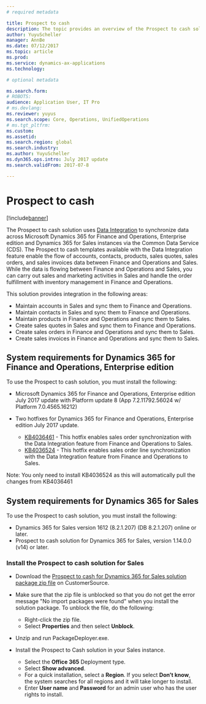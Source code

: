 ```yaml
---
# required metadata

title: Prospect to cash   
description: The topic provides an overview of the Prospect to cash solution between Dynamics 365 for Finance and Operations, Enterprise edition and Dynamics 365 for Sales. 
author: YuyuScheller
manager: AnnBe
ms.date: 07/12/2017
ms.topic: article
ms.prod: 
ms.service: dynamics-ax-applications
ms.technology: 

# optional metadata

ms.search.form: 
# ROBOTS: 
audience: Application User, IT Pro
# ms.devlang: 
ms.reviewer: yuyus
ms.search.scope: Core, Operations, UnifiedOperations
# ms.tgt_pltfrm: 
ms.custom: 
ms.assetid: 
ms.search.region: global
ms.search.industry: 
ms.author: YuyuScheller
ms.dyn365.ops.intro: July 2017 update 
ms.search.validFrom: 2017-07-8

---
```


# Prospect to cash  

[!include[banner](../includes/banner.md)]

The Prospect to cash solution uses [Data Integration](https://docs.microsoft.com/en-us/common-data-service/entity-reference/dynamics-365-integration) to synchronize data across Microsoft Dynamics 365 for Finance and Operations, Enterprise edition and Dynamics 365 for Sales instances via the Common Data Service (CDS). The Prospect to cash templates available with the Data Integration feature enable the flow of accounts, contacts, products, sales quotes, sales orders, and sales invoices data between Finance and Operations and Sales. While the data is flowing between Finance and Operations and Sales, you can carry out sales and marketing activities in Sales and handle the order fulfillment with inventory management in Finance and Operations. 

This solution provides integration in the following areas: 

-   Maintain accounts in Sales and sync them to Finance and Operations.
-   Maintain contacts in Sales and sync them to Finance and Operations.
-   Maintain products in Finance and Operations and sync them to Sales.
- 	Create sales quotes in Sales and sync them to Finance and Operations.
-   Create sales orders in Finance and Operations and sync them to Sales.
-   Create sales invoices in Finance and Operations and sync them to Sales.

## System requirements for Dynamics 365 for Finance and Operations, Enterprise edition

To use the Prospect to cash solution, you must install the following:

- Microsoft Dynamics 365 for Finance and Operations, Enterprise edition July 2017 update with Platform update 8 (App 7.2.11792.56024 w/ Platform 7.0.4565.16212)

- Two hotfixes for Dynamics 365 for Finance and Operations, Enterprise edition July 2017 update.

    -  [KB4036461](https://fix.lcs.dynamics.com/Issue/Resolved?kb=4036461&bugId=3847029&qc=e2fcfae08b1a5d5ce9f53f330e8c212b0636c375368ff7d8d9b5ec6701523ad2) - This hotfix enables sales order synchronization with the Data Integration feature from Finance and Operations to Sales.
    -  [KB4036524](https://fix.lcs.dynamics.com/Issue/Resolved?kb=4036524&bugId=3847504&qc=e2fcfae08b1a5d5ce9f53f330e8c212b0636c375368ff7d8d9b5ec6701523ad2) - This hotfix enables sales order line synchronization with the Data Integration feature from Finance and Operations to Sales.
    
Note: You only need to install KB4036524 as this will automatically pull the changes from KB4036461
 
## System requirements for Dynamics 365 for Sales

To use the Prospect to cash solution, you must install the following:

- Dynamics 365 for Sales version 1612 (8.2.1.207) (DB 8.2.1.207) online or later.
- Prospect to cash solution for Dynamics 365 for Sales, version 1.14.0.0 (v14) or later.

### Install the Prospect to cash solution for Sales

- Download the [Prospect to cash for Dynamics 365 for Sales solution package zip file](https://mbs.microsoft.com/customersource/Global/365Enterprise/downloads/product-releases/MD365FNOPENTProspectToCash) on CustomerSource.

- Make sure that the zip file is unblocked so that you do not get the error message "No import packages were found" when you install the solution package. To unblock the file, do the following:

    -  Right-click the zip file.
    -  Select **Properties** and then select **Unblock**. 

- Unzip and run PackageDeployer.exe.

- Install the Prospect to Cash solution in your Sales instance.

    - Select the **Office 365** Deployment type.
    - Select **Show advanced**.
    - For a quick installation, select a **Region**. If you select **Don’t know**, the system searches for all regions and it will take longer to install.
    - Enter **User name** and **Password** for an admin user who has the user rights to install.
